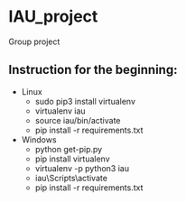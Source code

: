 # IAU_project
Group project

## Instruction for the beginning:
- Linux
  - sudo pip3 install virtualenv
  - virtualenv iau
  - source iau/bin/activate
  - pip install -r requirements.txt
- Windows
  - python get-pip.py
  - pip install virtualenv
  - virtualenv -p python3 iau
  - iau\Scripts\activate
  - pip install -r requirements.txt